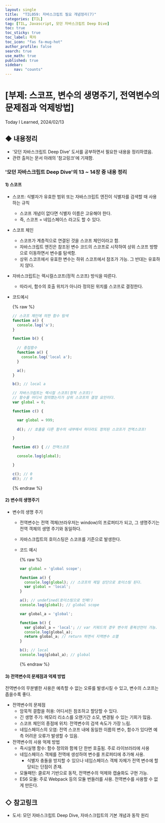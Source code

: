 ```yaml
---
layout: single
title:  "TIL059: 자바스크립트 필요 개념정리(7)"
categories: [TIL]
tag: [TIL, Javascript, 모던 자바스크립트 Deep Dive] 
toc: true
toc_sticky: true
toc_label: 목차
toc_icon: "fas fa-mug-hot"
author_profile: false
search: true
use_math: true
published: true
sidebar:
    nav: "counts"
---
```


# [부제: 스코프, 변수의 생명주기, 전역변수의 문제점과 억제방법]
Today I Learned, 2024/02/13

## ◆ 내용정리
- '모던 자바스크립트 Deep Dive' 도서를 공부하면서 필요한 내용을 정리하였음.
- 관련 출처는 문서 아래의 '참고링크'에 기재함.

### '모던 자바스크립트 Deep Dive'의 13 ~ 14장 중 내용 정리

#### 1) 스코프
- 스코프: 식별자가 유효한 범위 또는 자바스크립트 엔진이 식별자를 검색할 때 사용하는 규칙
  - 스코프 개념이 없다면 식별자 이름은 고유해야 한다.
  - 즉, 스코프 = 네임스페이스 라고도 할 수 있다.   
- 스코프 체인
  - 스코프가 계층적으로 연결된 것을 스코프 체인이라고 함.
  - 자바스크립트 엔진은 참조된 변수 코드의 스코프로 시작하여 상위 스코프 방향으로 이동하면서 변수를 탐색함.
  - 상위 스코프에서 유효한 변수는 하위 스코프에서 참조가 가능. 그 반대는 유효하지 않다.
- 자바스크립트는 렉시컬스코프(정적 스코프) 방식을 따른다.
  - 따라서, 함수의 호출 위치가 아니라 정의된 위치를 스코프로 결정한다.
- 코드예시

  {% raw %}
  ```javascript
  // 스코프 체인에 의한 함수 탐색
  function a() {
    console.log('a');
  }

  function b() {
    
    // 중첩함수
    function a() {
      console.log('local a');
    }

    a();
  }

  b(); // local a

  // 자바스크립트는 렉시컬 스코프(정적 스코프)!
  // 함수를 어디서 정의했는지가 상위 스코프의 결정 요인이다.
  var global = 0; 

  function c() {

    var global = 999;
    
    d(); // 호출을 다른 함수의 내부에서 하더라도 정의된 스코프가 전역스코프!

  }

  function d() { // 전역스코프

    console.log(global);

  }

  c(); // 0
  d(); // 0
  ```
  {% endraw %}


#### 2) 변수의 생명주기
- 변수의 생명 주기
  - 전역변수는 전역 객체(브라우저는 window)의 프로퍼티가 되고, 그 생명주기는 전역 객체의 생명 주기와 동일하다.
  - 자바스크립트의 호이스팅은 스코프를 기준으로 발생한다.
  - 코드 예시

    {% raw %}
    ```javascript
    var global = 'global scope';

    function a() {
      console.log(global); // 스코프의 제일 상단으로 호이스팅 된다.
      var global = 'local';
    }

    a(); // undefined(호이스팅으로 인해!)
    console.log(global); // global scope

    var global_a = 'global';

    function b() {
      var global_a = 'local'; // var 키워드의 경우 변수의 중복선언이 가능.
      console.log(global_a);
      return global_a; // return 하면서 지역변수 소멸
    }

    b(); // local
    console.log(global_a); // global
    ```
    {% endraw %}

  
#### 3) 전역변수의 문제점과 억제 방법
전역변수의 무분별한 사용은 예측할 수 없는 오류를 발생시킬 수 있고, 변수의 스코프는 좁을수록 좋다.
- 전역변수의 문제점
  - 암묵적 결합을 허용: 어디서든 참조하고 할당할 수 있다.
  - 긴 생명 주기: 메모리 리소스를 오랜기간 소모, 변경될 수 있는 기회가 많음.
  - 스코프 체인의 종점에 위치: 전역변수의 검색 속도가 가장 느림.
  - 네임스페이스의 오염: 전역 스코프 내에 동일한 이름의 변수, 함수가 있다면 예측 어려운 오류가 발생할 수 있음.
- 전역변수의 사용 억제 방법
  - 즉시실행 함수: 함수 정의와 함께 단 한번 호출됨. 주로 라이브러리에 사용
  - 네임스페이스 객체를 전역에 생성하여 변수를 프로퍼티에 추가해 사용.
    - 식별자 충돌을 방지할 수 있으나 네임스페이스 객체 자체가 전역 변수에 할당되는 단점이 존재.
  - 모듈패턴: 클로저 기반으로 동작, 전역변수의 억제와 캡슐화도 구현 가능.
  - ES6 모듈: 주로 Webpack 등의 모듈 번들러를 사용. 전역변수를 사용할 수 없게 만든다.


## ◇ 참고링크
- 도서: 모던 자바스크립트 Deep Dive, 자바스크립트의 기본 개념과 동작 원리

